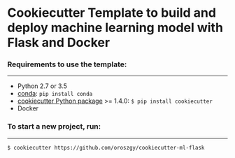 # Cookiecutter Template to build and deploy machine learning model with Flask and Docker


### Requirements to use the template:
-----------

 - Python 2.7 or 3.5
 - [conda](https://conda.io/docs/index.html): `pip install conda`
 - [cookiecutter Python package](http://cookiecutter.readthedocs.org/en/latest/installation.html) >= 1.4.0: `$ pip install cookiecutter`
 - Docker


### To start a new project, run:
------------

`$ cookiecutter https://github.com/oroszgy/cookiecutter-ml-flask`
